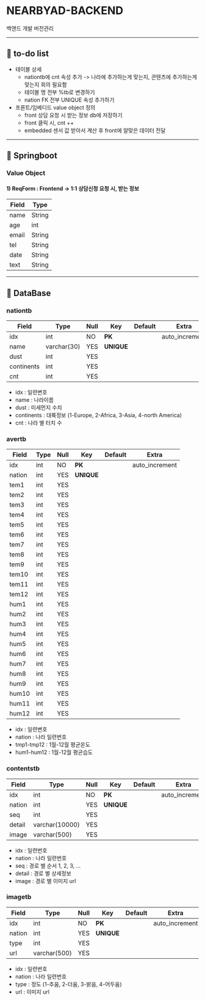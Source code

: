 # NEARBYAD-BACKEND
백앤드 개발 버전관리

****
## 💪 to-do list
* 테이블 상세
  * nationtb에 cnt 속성 추가 -> 나라에 추가하는게 맞는지, 콘텐츠에 추가하는게 맞는지 회의 필요함
  * 테이블 명 전부 %tb로 변경하기
  * nation FK 전부 UNIQUE 속성 추가하기
* 프론트/임베디드 value object 정의
  * front 상담 요청 시 받는 정보 db에 저장하기
  * front 클릭 시, cnt ++
  * embedded 센서 값 받아서 계산 후 front에 알맞은 데이터 전달
****

## :dart: Springboot
### Value Object
#### 1) ReqForm : Frontend -> 1:1 상담신청 요청 시, 받는 정보
|Field|Type|
|---|---|
|name|String|
|age|int|
|email|String|
|tel|String|
|date|String|
|text|String|

***


## :dart: DataBase

### nationtb
|Field|Type|Null|Key|Default|Extra|
|---|---|---|---|---|---|
|idx|int|NO|**PK**||auto_increment|
|name|varchar(30)|YES|**UNIQUE**||
|dust|int|YES|||
|continents|int|YES|||
|cnt|int|YES|||
* idx : 일련변호
* name : 나라이름
* dust : 미세먼지 수치
* continents : 대륙정보 (1-Europe, 2-Africa, 3-Asia, 4-north America)
* cnt : 나라 별 터치 수


### avertb
|Field|Type|Null|Key|Default|Extra|
|---|---|---|---|---|---|
|idx|int|NO|**PK**||auto_increment|
|nation|int|YES|**UNIQUE**|||
|tem1|int|YES|||
|tem2|int|YES|||
|tem3|int|YES|||
|tem4|int|YES|||
|tem5|int|YES|||
|tem6|int|YES|||
|tem7|int|YES|||
|tem8|int|YES|||
|tem9|int|YES|||
|tem10|int|YES|||
|tem11|int|YES|||
|tem12|int|YES|||
|hum1|int|YES|||
|hum2|int|YES|||
|hum3|int|YES|||
|hum4|int|YES|||
|hum5|int|YES|||
|hum6|int|YES|||
|hum7|int|YES|||
|hum8|int|YES|||
|hum9|int|YES|||
|hum10|int|YES|||
|hum11|int|YES|||
|hum12|int|YES|||
* idx : 일련변호
* nation : 나라 일련번호
* tmp1-tmp12 : 1월-12월 평균온도
* hum1-hum12 : 1월-12월 평균습도


### contentstb
|Field|Type|Null|Key|Default|Extra|
|---|---|---|---|---|---|
|idx|int|NO|**PK**||auto_increment|
|nation|int|YES|**UNIQUE**|||
|seq|int|YES|||
|detail|varchar(10000)|YES|||
|image|varchar(500)|YES|||
* idx : 일련번호
* nation : 나라 일련번호
* seq : 경로 별 순서 1, 2, 3, ...
* detail : 경로 별 상세정보
* image : 경로 별 이미지 url


### imagetb
|Field|Type|Null|Key|Default|Extra|
|---|---|---|---|---|---|
|idx|int|NO|**PK**||auto_increment|
|nation|int|YES|**UNIQUE**|||
|type|int|YES|
|url|varchar(500)|YES|
* idx : 일련번호
* nation : 나라 일련번호
* type : 정도 (1-추움, 2-더움, 3-밝음, 4-어두움)
* url : 이미지 url 
